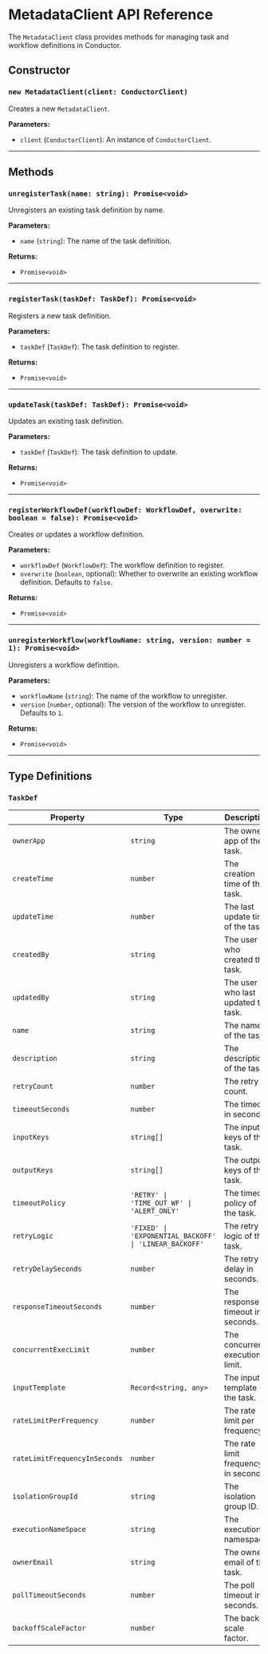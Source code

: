 # MetadataClient API Reference

The `MetadataClient` class provides methods for managing task and workflow definitions in Conductor.

## Constructor

### `new MetadataClient(client: ConductorClient)`

Creates a new `MetadataClient`.

**Parameters:**

-   `client` (`ConductorClient`): An instance of `ConductorClient`.

---

## Methods

### `unregisterTask(name: string): Promise<void>`

Unregisters an existing task definition by name.

**Parameters:**

-   `name` (`string`): The name of the task definition.

**Returns:**

-   `Promise<void>`

---

### `registerTask(taskDef: TaskDef): Promise<void>`

Registers a new task definition.

**Parameters:**

-   `taskDef` (`TaskDef`): The task definition to register.

**Returns:**

-   `Promise<void>`

---

### `updateTask(taskDef: TaskDef): Promise<void>`

Updates an existing task definition.

**Parameters:**

-   `taskDef` (`TaskDef`): The task definition to update.

**Returns:**

-   `Promise<void>`

---

### `registerWorkflowDef(workflowDef: WorkflowDef, overwrite: boolean = false): Promise<void>`

Creates or updates a workflow definition.

**Parameters:**

-   `workflowDef` (`WorkflowDef`): The workflow definition to register.
-   `overwrite` (`boolean`, optional): Whether to overwrite an existing workflow definition. Defaults to `false`.

**Returns:**

-   `Promise<void>`

---

### `unregisterWorkflow(workflowName: string, version: number = 1): Promise<void>`

Unregisters a workflow definition.

**Parameters:**

-   `workflowName` (`string`): The name of the workflow to unregister.
-   `version` (`number`, optional): The version of the workflow to unregister. Defaults to `1`.

**Returns:**

-   `Promise<void>`

---

## Type Definitions

### `TaskDef`
| Property | Type | Description |
| --- | --- | --- |
| `ownerApp` | `string` | The owner app of the task. |
| `createTime` | `number` | The creation time of the task. |
| `updateTime` | `number` | The last update time of the task. |
| `createdBy` | `string` | The user who created the task. |
| `updatedBy` | `string` | The user who last updated the task. |
| `name` | `string` | The name of the task. |
| `description` | `string` | The description of the task. |
| `retryCount` | `number` | The retry count. |
| `timeoutSeconds` | `number` | The timeout in seconds. |
| `inputKeys` | `string[]` | The input keys of the task. |
| `outputKeys` | `string[]` | The output keys of the task. |
| `timeoutPolicy` | `'RETRY' \| 'TIME_OUT_WF' \| 'ALERT_ONLY'` | The timeout policy of the task. |
| `retryLogic` | `'FIXED' \| 'EXPONENTIAL_BACKOFF' \| 'LINEAR_BACKOFF'` | The retry logic of the task. |
| `retryDelaySeconds` | `number` | The retry delay in seconds. |
| `responseTimeoutSeconds` | `number` | The response timeout in seconds. |
| `concurrentExecLimit` | `number` | The concurrent execution limit. |
| `inputTemplate` | `Record<string, any>` | The input template of the task. |
| `rateLimitPerFrequency` | `number` | The rate limit per frequency. |
| `rateLimitFrequencyInSeconds` | `number` | The rate limit frequency in seconds. |
| `isolationGroupId` | `string` | The isolation group ID. |
| `executionNameSpace` | `string` | The execution namespace. |
| `ownerEmail` | `string` | The owner email of the task. |
| `pollTimeoutSeconds` | `number` | The poll timeout in seconds. |
| `backoffScaleFactor` | `number` | The backoff scale factor. |
